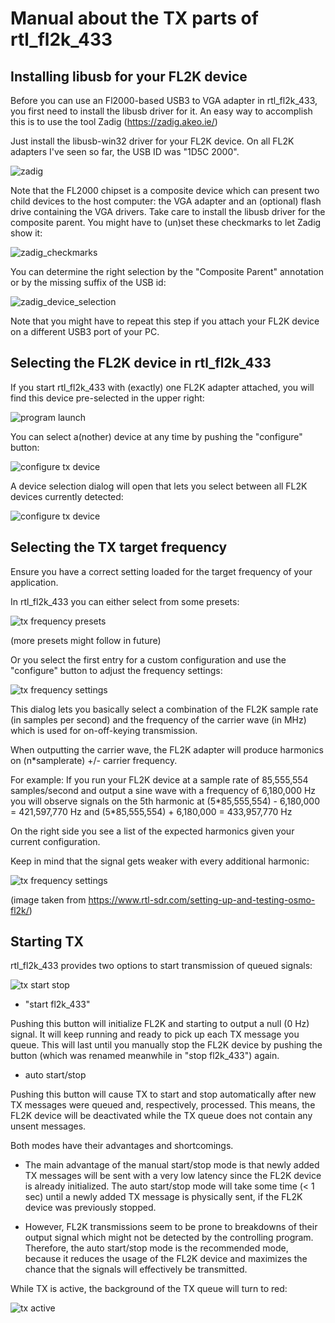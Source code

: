 Manual about the TX parts of rtl_fl2k_433
===========

Installing libusb for your FL2K device
----------------------
Before you can use an Fl2000-based USB3 to VGA adapter in rtl_fl2k_433, you first need to install the libusb driver for it.
An easy way to accomplish this is to use the tool Zadig (https://zadig.akeo.ie/)

Just install the libusb-win32 driver for your FL2K device. On all FL2K adapters I've seen so far, the USB ID was "1D5C 2000".

![zadig](pics/zadig_fl2k.png)

Note that the FL2000 chipset is a composite device which can present two child devices to the host computer: the VGA adapter and an (optional) flash drive containing the VGA drivers. Take care to install the libusb driver for the composite parent. You might have to (un)set these checkmarks to let Zadig show it:

![zadig_checkmarks](pics/zadig_fl2k_check.png)

You can determine the right selection by the "Composite Parent" annotation or by the missing suffix of the USB id:

![zadig_device_selection](pics/zadig_devsel.png)

Note that you might have to repeat this step if you attach your FL2K device on a different USB3 port of your PC.

Selecting the FL2K device in rtl_fl2k_433
----------------------

If you start rtl_fl2k_433 with (exactly) one FL2K adapter attached, you will find this device pre-selected in the upper right:

![program launch](pics/tx_01_launch.png)

You can select a(nother) device at any time by pushing the "configure" button:

![configure tx device](pics/tx_02_dev.png)

A device selection dialog will open that lets you select between all FL2K devices currently detected:

![configure tx device](pics/tx_03_dev.png)

Selecting the TX target frequency
----------------------
Ensure you have a correct setting loaded for the target frequency of your application.

In rtl_fl2k_433 you can either select from some presets:

![tx frequency presets](pics/tx_04_freq.png)

(more presets might follow in future)

Or you select the first entry for a custom configuration and use the "configure" button to adjust the frequency settings:

![tx frequency settings](pics/tx_05_freq.png)

This dialog lets you basically select a combination of the FL2K sample rate (in samples per second) and the frequency of the carrier wave (in MHz) which is used for on-off-keying transmission.

When outputting the carrier wave, the FL2K adapter will produce harmonics on (n\*samplerate) +/- carrier frequency.

For example: If you run your FL2K device at a sample rate of 85,555,554 samples/second and output a sine wave with a frequency of 6,180,000 Hz you will observe signals on the 5th harmonic at (5\*85,555,554) - 6,180,000 = 421,597,770 Hz and (5\*85,555,554) + 6,180,000 = 433,957,770 Hz

On the right side you see a list of the expected harmonics given your current configuration.

Keep in mind that the signal gets weaker with every additional harmonic:

![tx frequency settings](https://www.rtl-sdr.com/wp-content/uploads/2018/04/fl2k_harmonics.png)

(image taken from https://www.rtl-sdr.com/setting-up-and-testing-osmo-fl2k/)

Starting TX
----------------------

rtl_fl2k_433 provides two options to start transmission of queued signals:

![tx start stop](pics/tx_06_start.png)

 * "start fl2k_433"

Pushing this button will initialize FL2K and starting to output a null (0 Hz) signal. It will keep running and ready to pick up each TX message you queue. This will last until you manually stop the FL2K device by pushing the button (which was renamed meanwhile in "stop fl2k_433") again.
 
 * auto start/stop

Pushing this button will cause TX to start and stop automatically after new TX messages were queued and, respectively, processed. This means, the FL2K device will be deactivated while the TX queue does not contain any unsent messages.


Both modes have their advantages and shortcomings.

* The main advantage of the manual start/stop mode is that newly added TX messages will be sent with a very low latency since the FL2K device is already initialized.
The auto start/stop mode will take some time (< 1 sec) until a newly added TX message is physically sent, if the FL2K device was previously stopped.

* However, FL2K transmissions seem to be prone to breakdowns of their output signal which might not be detected by the controlling program. Therefore, the auto start/stop mode is the recommended mode, because it reduces the usage of the FL2K device and maximizes the chance that the signals will effectively be transmitted.


While TX is active, the background of the TX queue will turn to red:

![tx active](pics/tx_07_send.png)

